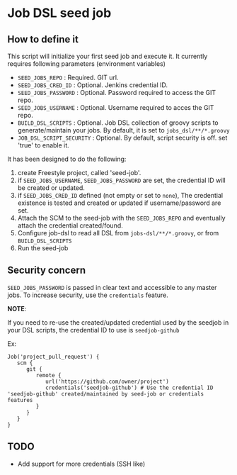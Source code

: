 # Job DSL seed job

## How to define it

This script will initialize your first seed job and execute it.
It currently requires following parameters (environment variables)

- `SEED_JOBS_REPO`          : Required. GIT url.
- `SEED_JOBS_CRED_ID`       : Optional. Jenkins credential ID.
- `SEED_JOBS_PASSWORD`      : Optional. Password required to access the GIT repo.
- `SEED_JOBS_USERNAME`      : Optional. Username required to acces the GIT repo.
- `BUILD_DSL_SCRIPTS`       : Optional. Job DSL collection of groovy scripts to generate/maintain your jobs. By default, it is set to `jobs_dsl/**/*.groovy`
- `JOB_DSL_SCRIPT_SECURITY` : Optional. By default, script security is off. set 'true' to enable it.

It has been designed to do the following:

1. create Freestyle project, called 'seed-job'.
2. if `SEED_JOBS_USERNAME`, `SEED_JOBS_PASSWORD` are set, the credential ID will be created or updated.
3. if `SEED_JOBS_CRED_ID` defined (not empty or set to `none`), The credential existence is tested and created or updated if username/password are set.
4. Attach the SCM to the seed-job with the `SEED_JOBS_REPO` and eventually attach the credential created/found.
5. Configure job-dsl to read all DSL from  `jobs-dsl/**/*.groovy`, or from `BUILD_DSL_SCRIPTS`
6. Run the seed-job

## Security concern

`SEED_JOBS_PASSWORD` is passed in clear text and accessible to any master jobs. To increase security, use the `credentials` feature.

**NOTE**:

If you need to re-use the created/updated credential used by the seedjob in your DSL scripts, the credential ID to use is `seedjob-github`

Ex:

    Job('project_pull_request') {
       scm {
          git {
             remote {
                url('https://github.com/owner/project')
                credentials('seedjob-github') # Use the credential ID 'seedjob-github' created/maintained by seed-job or credentials features
             }
          }
       }
    }

## TODO

- Add support for more credentials (SSH like)
